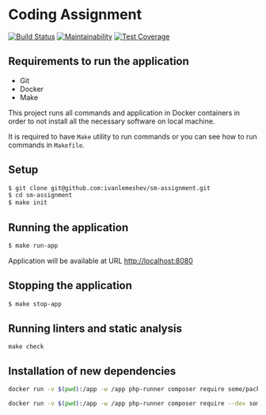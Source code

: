 # Coding Assignment

[![Build Status](https://travis-ci.org/ivanlemeshev/sm-assignment.svg?branch=master)](https://travis-ci.org/ivanlemeshev/sm-assignment)
[![Maintainability](https://api.codeclimate.com/v1/badges/dddcb4ce2cfcae838af4/maintainability)](https://codeclimate.com/github/ivanlemeshev/sm-assignment/maintainability)
[![Test Coverage](https://api.codeclimate.com/v1/badges/dddcb4ce2cfcae838af4/test_coverage)](https://codeclimate.com/github/ivanlemeshev/sm-assignment/test_coverage)

## Requirements to run the application

* Git
* Docker
* Make

This project runs all commands and application in Docker containers in order 
to not install all the necessary software on local machine.

It is required to have `Make` utility to run commands or you can see how to run 
commands in `Makefile`.

## Setup

```bash
$ git clone git@github.com:ivanlemeshev/sm-assignment.git
$ cd sm-assignment
$ make init
```

## Running the application

```bash
$ make run-app
```

Application will be available at URL 
[http://localhost:8080](http://localhost:8080)

## Stopping the application

```bash
$ make stop-app
```

## Running linters and static analysis

```
make check
```

## Installation of new dependencies

```bash
docker run -v $(pwd):/app -w /app php-runner composer require some/package
```

```bash
docker run -v $(pwd):/app -w /app php-runner composer require --dev some/package
```
